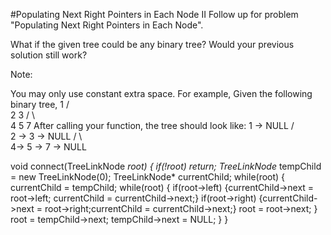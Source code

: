 #Populating Next Right Pointers in Each Node II
Follow up for problem "Populating Next Right Pointers in Each Node".

What if the given tree could be any binary tree? Would your previous solution still work?

Note:

You may only use constant extra space.
For example,
Given the following binary tree,
         1
       /  \
      2    3
     / \    \
    4   5    7
After calling your function, the tree should look like:
         1 -> NULL
       /  \
      2 -> 3 -> NULL
     / \    \
    4-> 5 -> 7 -> NULL


void connect(TreeLinkNode *root)
{
        if(!root)
            return;
        TreeLinkNode* tempChild = new TreeLinkNode(0); 
        TreeLinkNode* currentChild;
        while(root)
        {
            currentChild = tempChild;
            while(root)
            {
                if(root->left) {currentChild->next = root->left; currentChild  = currentChild->next;}
                if(root->right) {currentChild->next = root->right;currentChild  = currentChild->next;}
                root = root->next;
            }
            root = tempChild->next;
            tempChild->next = NULL;
        }
}
